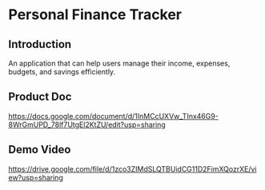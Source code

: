# Personal Finance Tracker
## Introduction
An application that can help users manage their income, expenses, budgets, and savings efficiently.

## Product Doc
https://docs.google.com/document/d/1InMCcUXVw_TInx46G9-8WrGmUPD_78lf7UtgEl2KtZU/edit?usp=sharing

## Demo Video
https://drive.google.com/file/d/1zco3ZIMdSLQTBUidCG11D2FimXQozrXE/view?usp=sharing
